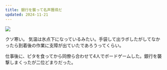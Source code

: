 ```yaml
---
title: 銀行を襲って名声獲得だ
updated: 2024-11-21
---
```

![](https://i.imgur.com/RrYx1fF.jpeg)

クソ寒い。
気温は氷点下になっているみたい。手袋して出ラボしたがしてなかったら到着後の作業に支障が出ていたであろうってくらい。

仕事後に、ピタを食ってから同僚ら合わせて4人でボードゲームした。銀行を襲撃しまくったが二位どまりだった。